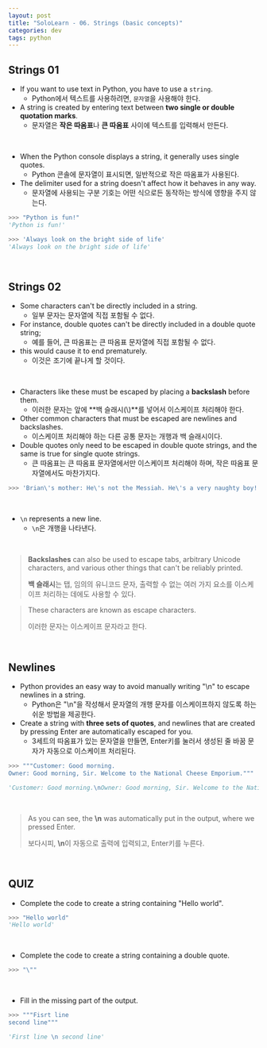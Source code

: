 ```yaml
---
layout: post
title: "SoloLearn - 06. Strings (basic concepts)"
categories: dev
tags: python
---
```


## Strings 01

- If you want to use text in Python, you have to use a `string`.
  - Python에서 텍스트를 사용하려면, `문자열`을 사용해야 한다.
- A string is created by entering text between **two single or double quotation marks**.
  - 문자열은 **작은 따옴표**나 **큰 따옴표** 사이에 텍스트를 입력해서 만든다.

<br>

- When the Python console displays a string, it generally uses single quotes.
  - Python 콘솔에 문자열이 표시되면, 일반적으로 작은 따옴표가 사용된다.
- The delimiter used for a string doesn't affect how it behaves in any way.
  - 문자열에 사용되는 구분 기호는 어떤 식으로든 동작하는 방식에 영향을 주지 않는다.

```python
>>> "Python is fun!"
'Python is fun!'

>>> 'Always look on the bright side of life'
'Always look on the bright side of life'
```

<br>

## Strings 02

- Some characters can't be directly included in a string.
  - 일부 문자는 문자열에 직접 포함될 수 없다.
- For instance, double quotes can't be directly included in a double quote string;
  - 예를 들어, 큰 따옴표는 큰 따옴표 문자열에 직접 포함될 수 없다.
- this would cause it to end prematurely.
  - 이것은 조기에 끝나게 할 것이다.

<br>

- Characters like these must be escaped by placing a **backslash** before them.
  - 이러한 문자는 앞에 **백 슬래시(\\)**를 넣어서 이스케이프 처리해야 한다.
- Other common characters that must be escaped are newlines and backslashes.
  - 이스케이프 처리해야 하는 다른 공통 문자는 개행과 백 슬래시이다.
- Double quotes only need to be escaped in double quote strings, and the same is true for single quote strings.
  - 큰 따옴표는 큰 따옴표 문자열에서만 이스케이프 처리해야 하며, 작은 따옴표 문자열에서도 마찬가지다.

```python
>>> 'Brian\'s mother: He\'s not the Messiah. He\'s a very naughty boy!'
```

<br>

- `\n` represents a new line.
  - `\n`은 개행을 나타낸다.

<br>

> **Backslashes** can also be used to escape tabs, arbitrary Unicode characters, and various other things that can't be reliably printed.
>
> **백 슬래시**는 탭, 임의의 유니코드 문자, 출력할 수 없는 여러 가지 요소를 이스케이프 처리하는 데에도 사용할 수 있다.

> These characters are known as escape characters.
>
> 이러한 문자는 이스케이프 문자라고 한다.

<br>

## Newlines

- Python provides an easy way to avoid manually writing "\n" to escape newlines in a string.
  - Python은 "\n"을 작성해서 문자열의 개행 문자를 이스케이프하지 않도록 하는 쉬운 방법을 제공한다.
- Create a string with **three sets of quotes**, and newlines that are created by pressing Enter are automatically escaped for you.
  - 3세트의 따옴표가 있는 문자열을 만들면, Enter키를 눌러서 생성된 줄 바꿈 문자가 자동으로 이스케이프 처리된다.

```python
>>> """Customer: Good morning.
Owner: Good morning, Sir. Welcome to the National Cheese Emporium."""

'Customer: Good morning.\nOwner: Good morning, Sir. Welcome to the National Cheese Emporium.'
```

<br>

> As you can see, the **\n** was automatically put in the output, where we pressed Enter.
>
> 보다시피, **\n**이 자동으로 출력에 입력되고, Enter키를 누른다.

<br>

## QUIZ

- Complete the code to create a string containing "Hello world".

```python
>>> "Hello world"
'Hello world'
```

<br>

- Complete the code to create a string containing a double quote.

```python
>>> "\""
```

<br>

- Fill in the missing part of the output.

```python
>>> """Fisrt line
second line"""

'First line \n second line'
```

<br>